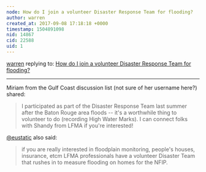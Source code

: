 ```yaml
---
node: How do I join a volunteer Disaster Response Team for flooding?
author: warren
created_at: 2017-09-08 17:18:18 +0000
timestamp: 1504891098
nid: 14867
cid: 22588
uid: 1
---
```




[warren](../profile/warren) replying to: [How do I join a volunteer Disaster Response Team for flooding?](../notes/warren/09-08-2017/how-do-i-join-a-volunteer-disaster-response-team-for-flooding)

----
Miriam from the Gulf Coast discussion list (not sure of her username here?) shared:

> I participated as part of the Disaster Response Team last summer after the Baton Rouge area floods -- it's a worthwhile thing to volunteer to do (recording High Water Marks). I can connect folks with Shandy from LFMA if you're interested!

[@eustatic](/profile/eustatic) also said:

> if you are really interested in floodplain monitoring, people's houses, insurance, etcm LFMA professionals have a volunteer Disaster Team that rushes in to measure flooding on homes for the NFIP.

